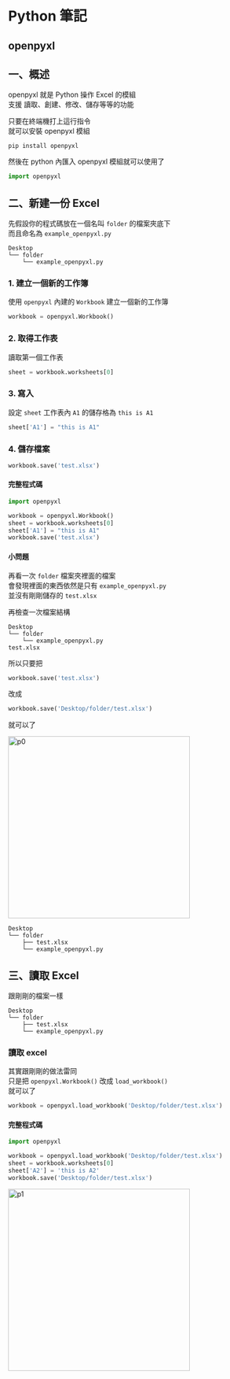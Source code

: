 # **Python 筆記**  
## openpyxl  

## 一、概述  

openpyxl 就是 Python 操作 Excel 的模組  
支援 讀取、創建、修改、儲存等等的功能  

只要在終端機打上這行指令  
就可以安裝 openpyxl 模組  
```
pip install openpyxl
```

然後在 python 內匯入 openpyxl 模組就可以使用了  
```python
import openpyxl
```

## 二、新建一份 Excel  

先假設你的程式碼放在一個名叫 `folder` 的檔案夾底下  
而且命名為 `example_openpyxl.py`  

```
Desktop
└── folder
    └── example_openpyxl.py
```

### 1. 建立一個新的工作簿  
使用 `openpyxl` 內建的 `Workbook` 建立一個新的工作簿  

```python
workbook = openpyxl.Workbook()
```

### 2. 取得工作表  
讀取第一個工作表  

```python
sheet = workbook.worksheets[0]
```

### 3. 寫入  
設定 `sheet` 工作表內 `A1` 的儲存格為 `this is A1`  

```python
sheet['A1'] = "this is A1"
```

### 4. 儲存檔案  

```python
workbook.save('test.xlsx')
```

#### 完整程式碼  

```python
import openpyxl

workbook = openpyxl.Workbook()
sheet = workbook.worksheets[0]
sheet['A1'] = "this is A1"
workbook.save('test.xlsx')
```

#### 小問題  

再看一次 `folder` 檔案夾裡面的檔案  
會發現裡面的東西依然是只有 `example_openpyxl.py`  
並沒有剛剛儲存的 `test.xlsx`  

再檢查一次檔案結構  
```
Desktop
└── folder
    └── example_openpyxl.py
test.xlsx
```

所以只要把  
```python
workbook.save('test.xlsx')
```
改成  
```python
workbook.save('Desktop/folder/test.xlsx')
```
就可以了  

<img width="370" alt="p0" src="https://github.com/user-attachments/assets/3a036ce8-b6c0-4db3-9113-3870ef7f9ab7">  

```
Desktop
└── folder
    ├── test.xlsx
    └── example_openpyxl.py
```

## 三、讀取 Excel  

跟剛剛的檔案一樣  

```
Desktop
└── folder
    ├── test.xlsx
    └── example_openpyxl.py
```

### 讀取 excel  

其實跟剛剛的做法雷同  
只是把 `openpyxl.Workbook()` 改成 `load_workbook()`  
就可以了

```python
workbook = openpyxl.load_workbook('Desktop/folder/test.xlsx')
```

#### 完整程式碼  

```python
import openpyxl

workbook = openpyxl.load_workbook('Desktop/folder/test.xlsx')
sheet = workbook.worksheets[0]
sheet['A2'] = 'this is A2'
workbook.save('Desktop/folder/test.xlsx')
```

<img width="370" alt="p1" src="https://github.com/user-attachments/assets/0c1ec04e-1759-4da5-ac8a-fc10035d6d10">  
